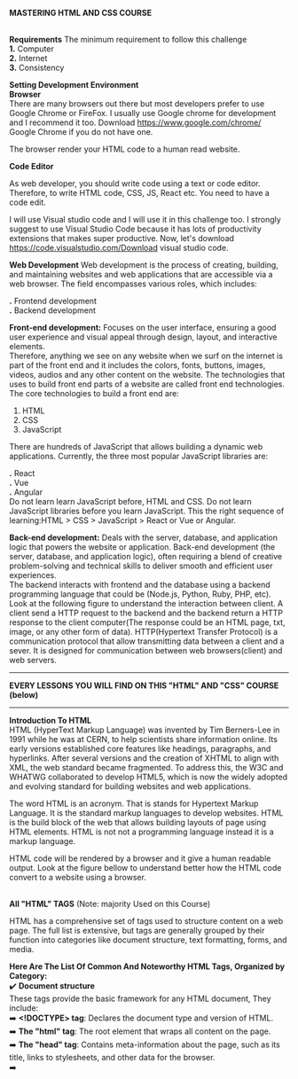 **MASTERING HTML AND CSS COURSE** <br/> <br/>
 

**Requirements**
The minimum requirement to follow this challenge <br/>
**1.** Computer <br/>
**2.** Internet <br/>
**3.** Consistency <br/>



**Setting Development Environment** <br/>
**Browser** <br/>
There are many browsers out there but most developers prefer to use Google Chrome or FireFox. I usually use Google chrome for development and I recommend it too. Download https://www.google.com/chrome/ Google Chrome if you do not have one.

The browser render your HTML code to a human read website.


**Code Editor** <br/>

As web developer, you should write code using a text or code editor. Therefore, to write HTML code, CSS, JS, React etc. You need to have a code edit.

I will use Visual studio code and I will use it in this challenge too. I strongly suggest to use Visual Studio Code because it has lots of productivity extensions that makes super productive. Now, let's download https://code.visualstudio.com/Download visual studio code. <br/>


**Web Development**
Web development is the process of creating, building, and maintaining websites and web applications that are accessible via a web browser. The field encompasses various roles, which includes: <br/>

**.** Frontend development <br/>
**.** Backend development <br/>

**Front-end development:**  Focuses on the user interface, ensuring a good user experience and visual appeal through design, layout, and interactive elements. <br/>
Therefore, anything we see on any website when we surf on the internet is part of the front end and it includes the colors, fonts, buttons, images, videos, audios and any other content on the website. The technologies that uses to build front end parts of a website are called front end technologies. The core technologies to build a front end are:
1. HTML <br/>
2. CSS <br/>
3. JavaScript <br/>

There are hundreds of JavaScript that allows building a dynamic web applications. Currently, the three most popular JavaScript libraries are:

**.** React <br/>
**.** Vue <br/>
**.** Angular <br/>
Do not learn learn JavaScript before, HTML and CSS. Do not learn JavaScript libraries before you learn JavaScript. This the right sequence of learning:HTML > CSS > JavaScript > React or Vue or Angular.

**Back-end development:**  Deals with the server, database, and application logic that powers the website or application. Back-end development (the server, database, and application logic), often requiring a blend of creative problem-solving and technical skills to deliver smooth and efficient user experiences. <br/>
The backend interacts with frontend and the database using a backend programming language that could be (Node.js, Python, Ruby, PHP, etc). Look at the following figure to understand the interaction between client. A client send a HTTP request to the backend and the backend return a HTTP response to the client computer(The response could be an HTML page, txt, image, or any other form of data). HTTP(Hypertext Transfer Protocol) is a communication protocol that allow transmitting data between a client and a sever. It is designed for communication between web browsers(client) and web servers.  <br/>

------------------------------------------------------------------------------------------------------------------------------------------------------------------------------
**EVERY LESSONS YOU WILL FIND ON THIS "HTML" AND "CSS" COURSE (below)** <br/>

------------------------------------------------------------------------------------------------------------------------------------------------------------------------------
**Introduction To HTML** <br/>
HTML (HyperText Markup Language) was invented by Tim Berners-Lee in 1991 while he was at CERN, to help scientists share information online. Its early versions established core features like headings, paragraphs, and hyperlinks. After several versions and the creation of XHTML to align with XML, the web standard became fragmented. To address this, the W3C and WHATWG collaborated to develop HTML5, which is now the widely adopted and evolving standard for building websites and web applications. <br/>

The word HTML is an acronym. That is stands for Hypertext Markup Language. It is the standard markup languages to develop websites. HTML is the build block of the web that allows building layouts of page using HTML elements. HTML is not not a programming language instead it is a markup language.

HTML code will be rendered by a browser and it give a human readable output. Look at the figure bellow to understand better how the HTML code convert to a website using a browser.  <br/> <br/>



**All "HTML" TAGS** (Note: majority Used on this Course) <br/>

HTML has a comprehensive set of tags used to structure content on a web page. The full list is extensive, but tags are generally grouped by their function into categories like document structure, text formatting, forms, and media. <br/>

**Here Are The List Of Common And Noteworthy HTML Tags, Organized by Category:** <br/>
✔️  **Document structure** <br/> 
These tags provide the basic framework for any HTML document, They include: <br/>
➡️ **<!DOCTYPE> tag**: Declares the document type and version of HTML. <br/>
➡️ **The "html" tag**:  The root element that wraps all content on the page. <br/>
➡️ **The "head" tag**: Contains meta-information about the page, such as its title, links to stylesheets, and other data for the browser. <br/>
➡️ **<title> tag**: Sets the title that appears in the browser tab. <br/>
➡️ **The "body" tag**: Contains all the visible content of the web page. <br/>

✔️  **Semantic And Sectioning Elements** <br/>
These tags give meaning to the structure of the content and aid accessibility and search engines. <br/>
➡️ **The "header" tag**: Defines introductory content or a set of navigational links for a document or a section. <br/>
➡️ **The "nav" tag**: Specifies a section of navigation links. <br/>
➡️ **The "main" tag**: Contains the primary, dominant content of the document. <br/>
➡️ **The "article" tag**:  Defines an independent, self-contained piece of content. <br/>
➡️ **The "section" tag**: Represents a generic section of a document. <br/>
➡️ **The "aside" tag**: Contains content that is tangentially related to the main content, like a sidebar. <br/>
➡️ **The "footer" tag**: Defines a footer for a document or section.<br/>
➡️ **The "div" tag**: A block-level container for grouping other elements. <br/>
➡️ **The "span" tag**: An inline container for grouping content. <br/>

✔️  **Text content and formatting** <br/>
These are used for paragraphs, headings, and various text styles. <br/>
➡️ **The "h1" to "h6" tag**: Headings, with "h1" being the most important and "h6" the least. <br/>
➡️ **The "p" tag**: Defines a paragraph of text. <br/>
➡️ **The "strong" tag**: Indicates strongly important text (renders as bold). <br/>
➡️ **The "b" tag**: Defines bold text without extra importance. <br/>
➡️ **The "em" tag**: Defines emphasized text (renders as italic). <br/>
➡️ **The "i" tag**: Defines text with an alternate voice or mood (renders as italic). <br/>
➡️ **The "mark" tag**: Highlights text for reference. <br/>
➡️ **The "del" tag**: Represents deleted text. <br/>
➡️ **The "ins" tag**: Represents inserted text. <br/>
➡️ **The "sub" tag**: Defines subscripted text. <br/>
➡️ **The "sup" tag**: Defines superscripted text. <br/>
➡️ **The "br" tag**: Inserts a single line break. <br/>
➡️ **The "hr" tag**: Defines a thematic break, typically as a horizontal line. <br/>

✔️  **Links and lists** <br/>
Tags for creating hyperlinks and various types of lists <br/>
➡️ **The "a" and "ul" tag**: for links. <br/>
➡️ **The "ol" and "li" tag**:  for unordered and ordered list items. <br/>
➡️ **The "dt", "dd" and "dl" tag**: for Description lists. <br/>

✔️  **Images and multimedia** <br/>
➡️ **The "img" tag**: To embed images and multimedia. <br/>
➡️ **The "audio" tag**: for sound content. <br/>
➡️ **The "figure" and "figcaption" tag**: for video. <br/>
➡️ **The "source" tag**: to specify multiple media resources for audio or video elements. <br/>

✔️  **Tables** <br/>
➡️ **The "table", "tr", "th", "td" tag**: structure data in rows and columns. <br/>
➡️ **The "thead", "tbody", "tfoot" tag**: group header, body, and footer content within a table. <br/>

✔️  **Forms and input** <br/>
Interactive controls for user input are created using tags such as 
➡️ **The "form", "input" tag**: for various input types. <br/>
➡️ **The "textarea" tag**: for multi-line text. <br/>
➡️ **The "button" tag**: is used to create clickable buttons on a webpage. <br/>
➡️ **The "select", "option" tag**: Drop-down lists are made with this. <br/>
➡️ **The "label" tag**: defines a label for input elements.. <br/>
➡️ **The "fieldset" tag**: Related form elements can be grouped. <br/>
➡️ **The "legend" tag**: given a caption with this. <br/>  <br/>  <br/>  <br/>



------------------------------------------------------------------------------------------------------------------------------------------------------------------------------
**Introduction To CSS** <br/>
CSS, or Cascading Style Sheets, is a stylesheet language used to describe the presentation of a document written in a markup language, most commonly HTML. It is a cornerstone technology of the World Wide Web, working alongside HTML and JavaScript to create interactive and visually appealing web pages. <br/>  <br/>

**All "CSS" elements** (Note: majority Used on this Course) <br/>

**Here Are The List Of Common And Noteworthy CSS Tree, Organized by Category:** <br/>
➡️ **Selectors**  <br/>
1. Element Selector **""**: Selects all instances of an element, such as p for all paragraphs. The CSS element selector selects all elements with the specified element name.The element selector uses the HTML tag name itself as the selector, like, h2 {color: blue;
  text-align: center;} <br/>
2. Class Selector **".class"**: Selects all elements with a specific class attribute, like, .intro { }  <br/>
3. ID Selector **"#id"**: Selects a single element with a unique ID attribute, like, #firstname { } <br/>  
4. Universal Selector **"*"**: Selects all element  <br/> 
5. Attribute Selector **"[attribute|="value"]"**: An attribute selector in CSS is a type of selector that targets HTML elements based on the presence or value of a specific attribute, like, [attribute="value"] { /* Styles applied to elements where 'attribute' equals 'value' */ } <br/>
6. Pseudocode-Class Selector ****: A pseudo-class is a selector that selects elements that are in a specific state, for example, they are the first element of their type  <br/>
7. Pseudo-element Selector **"::"**: A CSS pseudo-element selector applies styles to specific, abstract parts of an element that are not directly represented by distinct HTML elements in the document tree, like , selector::pseudo-element-name { }
 <br/>
 
 ➡️ **Box Model**  <br/>
 Components of the CSS Box Model <br/>
 1. Content : The innermost part where the actual data, such as text and images, appears. Its size is set using the width and height properties. <br/>
 2. Padding : The transparent space surrounding the content, clearing an area around it. The padding property controls its size. <br/>
 3. Border : A line that wraps around the padding and content, which can be styled and sized with the border property. <br/>
 4. Margin : The outermost transparent space that creates separation between the box and other elements on the page. The margin property controls its size. <br/> <br/>

  ➡️ **Display Property**  <br/>
Key Values and Their Behavior: <br/>
 1. block:  <br/>
    1i. Elements with display: block always start on a new line.  <br/>
    1ii. They take up the full available width of their parent container. <br/>
    1iii. Examples include "div", "p", "h1" to "h6" tags. <br/>
    1iv. Margins, padding, and height can be applied to all four sides. <br/>
 2. inline:  <br/>
    2i. Elements with display: inline do not start on a new line. <br/>
    211. They only take up the width necessary for their content. <br/>
    2iii. Examples include "span", "a", "strong" tag. <br/>
    2iv. Top and bottom margins and height cannot be directly applied; padding can be applied but may overlap with adjacent elements. <br/>
 3. inline-block:  <br/>
    3i. This value combines characteristics of both inline and block. <br/>
    3ii. Elements with display: inline-block do not start on a new line (like inline). <br/>
    3iii. They allow the application of top/bottom margins, padding, and height (like block). <br/>
 4. none: <br/>
     4i.  Setting display: none completely removes the element from the document flow. <br/>
     4ii. The element becomes invisible, and it does not occupy any space on the page. <br/>
 5. flex: <br/>
     5i.  Transforms an element into a flex container, enabling the use of Flexbox properties for powerful and flexible layout management of its children. <br/>
     5ii. Transforms an element into a grid container, enabling the use of CSS Grid properties for two-dimensional, grid-based layout. <br/> <br/>

➡️ **Positioning**  <br/>
There are five main values for the position property: <br/>
1.)  static: This is the default value for all HTML elements. Static-positioned elements are rendered in the normal document flow and are not affected by top, right, bottom, or left properties. <br/>

2.)  relative: An element with position: relative; is positioned relative to its normal position in the document flow. Applying top, right, bottom, or left will shift the element from its original location, but it still occupies its space in the normal flow, meaning other elements will not fill the gap it leaves behind. <br/>

3.)  absolute: An element with position: absolute; is removed from the normal document flow and positioned relative to its nearest non-static positioned ancestor. If no such ancestor exists, it's positioned relative to the initial containing block (usually the <html> element or the viewport). Absolute positioning allows for precise placement using top, right, bottom, and left. <br/>

 4.)  fixed: An element with position: fixed; is also removed from the normal document flow and positioned relative to the viewport. This means it stays in the same position on the screen even when the user scrolls the page. <br/>

 5.)  sticky: An element with position: sticky; behaves like position: relative; within its normal flow until a specified scroll threshold is met. Once that threshold is reached, it then behaves like position: fixed;, sticking to a particular position within the viewport as the user continues to scroll. <br/> <br/>

     ➡️ **FlexBox**   <br/>
 Key 2 Concepts of Flexbox:  <br/>
 1. Flex Container: The parent element that holds the flex items. To enable Flexbox, the display property of this element is set to flex or inline-flex. <br/>
 2. Flex Items: The direct children of the flex container. These items will be arranged and aligned according to the Flexbox properties applied to the container and themselves. <br/>
 
**For the "Flex Container / properties"**:
1i. flex-direction: Defines the direction of the main axis (e.g., row, row-reverse, column, column-reverse). <br/>

1ii. justify-content: Aligns flex items along the main axis (e.g., flex-start, flex-end, center, space-between, space-around, space-evenly). <br/>

1iii. align-items: Aligns flex items along the cross axis (e.g., flex-start, flex-end, center, baseline, stretch). <br/>

1iv.  flex-wrap: Controls whether flex items wrap onto multiple lines (e.g., nowrap, wrap, wrap-reverse). <br/>

1v. align-content: Aligns multiple lines of flex items along the cross axis when flex-wrap is set to wrap or wrap-reverse (e.g., flex-start, flex-end, center, space-between, space-around, stretch). <br/>

1vi.  flex-flow: A shorthand for flex-direction and flex-wrap. <br/>

1vii. display: flex <br/>

**For the "Flex Items / Properties"**:
2i. flex-grow: Defines the ability of a flex item to grow if necessary. <br/>

2ii. flex-shrink: Defines the ability of a flex item to shrink if necessary. <br/>

2iii. flex-basis: Defines the default size of an element before the remaining space is distributed. <br/>

2iv.  flex: A shorthand for flex-grow, flex-shrink, and flex-basis. <br/>

2v. order: Controls the visual order of flex items within the container. <br/>

2vi. align-self: Overrides the align-items property for individual flex items.  <br/> <br/>


➡️ **Grid**  <br/>

